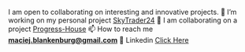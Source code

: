 I am open to collaborating on interesting and innovative projects.
🔭 I’m working on my personal project [SkyTrader24](https://github.com/McBlankenburg/SkyTrader24)
👯 I am collaborating on a project [Progress-House]([https://github.com/McBlankenburg/SkyTrader24](https://github.com/Progress-House))
📫 How to reach me **maciej.blankenburg@gmail.com**
👥 Linkedin [Click Here](https://www.linkedin.com/in/mcblankenburg/)
 
 

